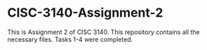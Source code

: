 # CISC-3140-Assignment-2

This is Assignment 2 of CISC 3140. This repository contains all the necessary files. Tasks 1-4 were completed.
